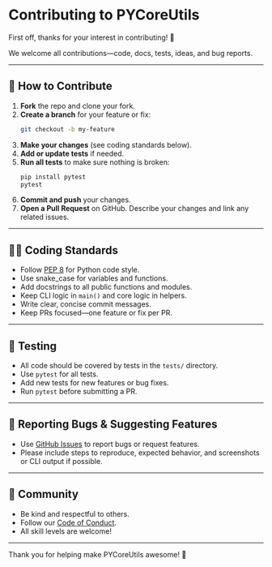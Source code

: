 # Contributing to PYCoreUtils

First off, thanks for your interest in contributing! 🎉

We welcome all contributions—code, docs, tests, ideas, and bug reports.

---

## 🚀 How to Contribute

1. **Fork** the repo and clone your fork.
2. **Create a branch** for your feature or fix:
   ```bash
   git checkout -b my-feature
   ```
3. **Make your changes** (see coding standards below).
4. **Add or update tests** if needed.
5. **Run all tests** to make sure nothing is broken:
   ```bash
   pip install pytest
   pytest
   ```
6. **Commit and push** your changes.
7. **Open a Pull Request** on GitHub. Describe your changes and link any related issues.

---

## 🧑‍💻 Coding Standards

- Follow [PEP 8](https://peps.python.org/pep-0008/) for Python code style.
- Use snake_case for variables and functions.
- Add docstrings to all public functions and modules.
- Keep CLI logic in `main()` and core logic in helpers.
- Write clear, concise commit messages.
- Keep PRs focused—one feature or fix per PR.

---

## 🧪 Testing

- All code should be covered by tests in the `tests/` directory.
- Use `pytest` for all tests.
- Add new tests for new features or bug fixes.
- Run `pytest` before submitting a PR.

---

## 📝 Reporting Bugs & Suggesting Features

- Use [GitHub Issues](https://github.com/Junaid433/PYCoreUtils/issues) to report bugs or request features.
- Please include steps to reproduce, expected behavior, and screenshots or CLI output if possible.

---

## 🤝 Community

- Be kind and respectful to others.
- Follow our [Code of Conduct](CODE_OF_CONDUCT.md).
- All skill levels are welcome!

---

Thank you for helping make PYCoreUtils awesome! 🚀

